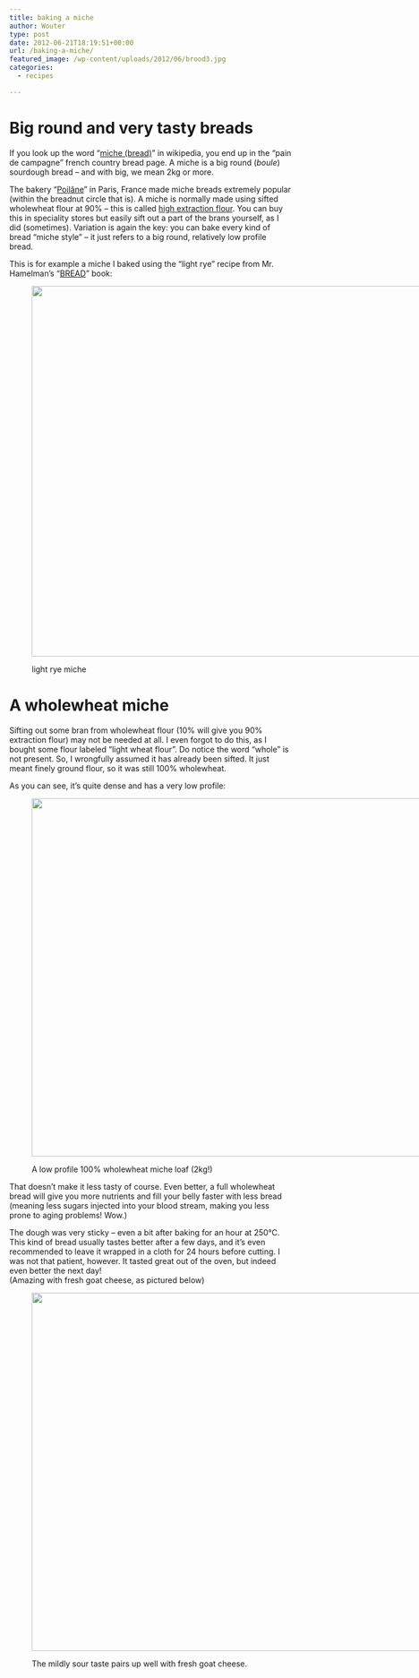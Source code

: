 ```yaml
---
title: baking a miche
author: Wouter
type: post
date: 2012-06-21T18:19:51+00:00
url: /baking-a-miche/
featured_image: /wp-content/uploads/2012/06/brood3.jpg
categories:
  - recipes

---
```

# Big round and very tasty breads

If you look up the word &#8220;[miche (bread)][1]&#8221; in wikipedia, you end up in the &#8220;pain de campagne&#8221; french country bread page. A miche is a big round (_boule_) sourdough bread &#8211; and with big, we mean 2kg or more.

The bakery &#8220;[Poilâne][2]&#8221; in Paris, France made miche breads extremely popular (within the breadnut circle that is). A miche is normally made using sifted wholewheat flour at 90% &#8211; this is called <span style="text-decoration: underline;">high extraction flour</span>. You can buy this in speciality stores but easily sift out a part of the brans yourself, as I did (sometimes). Variation is again the key: you can bake every kind of bread &#8220;miche style&#8221; &#8211; it just refers to a big round, relatively low profile bread.

This is for example a miche I baked using the &#8220;light rye&#8221; recipe from Mr. Hamelman&#8217;s &#8220;[BREAD][3]&#8221; book:<figure id="attachment_168" style="width: 960px" class="wp-caption aligncenter">

[<img class=" wp-image-168" title="light rye miche" src="https://redzuurdesem.be/wp-content/uploads/2012/06/MG_6199.jpg" alt="" width="960" height="662" srcset="https://redzuurdesem.be/wp-content/uploads/2012/06/MG_6199.jpg 1200w, https://redzuurdesem.be/wp-content/uploads/2012/06/MG_6199-300x207.jpg 300w, https://redzuurdesem.be/wp-content/uploads/2012/06/MG_6199-1024x706.jpg 1024w, https://redzuurdesem.be/wp-content/uploads/2012/06/MG_6199-700x483.jpg 700w" sizes="(max-width: 960px) 100vw, 960px" />][4]<figcaption class="wp-caption-text">light rye miche</figcaption></figure> 

<h1 style="text-align: left;">
  A wholewheat miche
</h1>

Sifting out some bran from wholewheat flour (10% will give you 90% extraction flour) may not be needed at all. I even forgot to do this, as I bought some flour labeled &#8220;light wheat flour&#8221;. Do notice the word &#8220;whole&#8221; is not present. So, I wrongfully assumed it has already been sifted. It just meant finely ground flour, so it was still 100% wholewheat.

As you can see, it&#8217;s quite dense and has a very low profile:<figure id="attachment_164" style="width: 960px" class="wp-caption aligncenter">

[<img class=" wp-image-164" title="_MG_6050" src="https://redzuurdesem.be/wp-content/uploads/2012/06/MG_6050.jpg" alt="" width="960" height="640" srcset="https://redzuurdesem.be/wp-content/uploads/2012/06/MG_6050.jpg 1200w, https://redzuurdesem.be/wp-content/uploads/2012/06/MG_6050-300x200.jpg 300w, https://redzuurdesem.be/wp-content/uploads/2012/06/MG_6050-1024x682.jpg 1024w, https://redzuurdesem.be/wp-content/uploads/2012/06/MG_6050-700x466.jpg 700w" sizes="(max-width: 960px) 100vw, 960px" />][5]<figcaption class="wp-caption-text">A low profile 100% wholewheat miche loaf (2kg!)</figcaption></figure> 

<p style="text-align: left;">
  That doesn&#8217;t make it less tasty of course. Even better, a full wholewheat bread will give you more nutrients and fill your belly faster with less bread (meaning less sugars injected into your blood stream, making you less prone to aging problems! Wow.)
</p>

<p style="text-align: left;">
  The dough was very sticky &#8211; even a bit after baking for an hour at 250°C. This kind of bread usually tastes better after a few days, and it&#8217;s even recommended to leave it wrapped in a cloth for 24 hours before cutting. I was not that patient, however. It tasted great out of the oven, but indeed even better the next day!<br /> (Amazing with fresh goat cheese, as pictured below)
</p><figure id="attachment_166" style="width: 960px" class="wp-caption aligncenter">

[<img class=" wp-image-166" title="deboterham" src="https://redzuurdesem.be/wp-content/uploads/2012/06/deboterham1.jpg" alt="" width="960" height="640" srcset="https://redzuurdesem.be/wp-content/uploads/2012/06/deboterham1.jpg 1200w, https://redzuurdesem.be/wp-content/uploads/2012/06/deboterham1-300x200.jpg 300w, https://redzuurdesem.be/wp-content/uploads/2012/06/deboterham1-1024x682.jpg 1024w, https://redzuurdesem.be/wp-content/uploads/2012/06/deboterham1-700x466.jpg 700w" sizes="(max-width: 960px) 100vw, 960px" />][6]<figcaption class="wp-caption-text">The mildly sour taste pairs up well with fresh goat cheese.</figcaption></figure>

 [1]: http://en.wikipedia.org/wiki/Miche_(bread)
 [2]: http://www.poilane.com/index.php?
 [3]: http://www.amazon.com/Bread-Bakers-Book-Techniques-Recipes/dp/0471168572/ref=sr_1_1?ie=UTF8&qid=1341167679&sr=8-1&keywords=hamelman+bread
 [4]: https://redzuurdesem.be/wp-content/uploads/2012/06/MG_6199.jpg
 [5]: https://redzuurdesem.be/wp-content/uploads/2012/06/MG_6050.jpg
 [6]: https://redzuurdesem.be/wp-content/uploads/2012/06/deboterham1.jpg